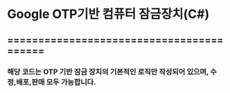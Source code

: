 # Google OTP기반 컴퓨터 잠금장치(C#)
## =========================================
### 해당 코드는 OTP 기반 잠금 장치의 기본적인 로직만 작성되어 있으며,  수정,배포,판매 모두 가능합니다.
